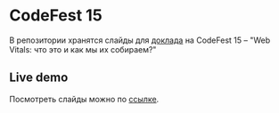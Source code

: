 # CodeFest 15

В репозитории хранятся слайды для [доклада](https://15.codefest.ru/lecture/2867) на CodeFest 15 – "Web Vitals: что это и как мы их собираем?"

## Live demo

Посмотреть слайды можно по [ссылке](https://akhmadullin.github.io/codefest15/).
